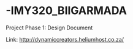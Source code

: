 # -IMY320_BIIGARMADA
Project Phase 1: Design Document

Link: http://dynamiccreators.heliumhost.co.za/
